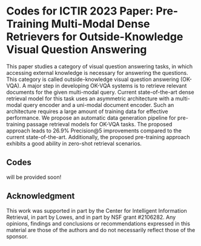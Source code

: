 # Codes for ICTIR 2023 Paper: Pre-Training Multi-Modal Dense Retrievers for Outside-Knowledge Visual Question Answering

This paper studies a category of visual question answering tasks, in which accessing external knowledge is necessary for answering the questions. This category is called outside-knowledge visual question answering (OK-VQA). A major step in developing OK-VQA systems is to retrieve relevant documents for the given multi-modal query. Current state-of-the-art dense retrieval model for this task uses an asymmetric architecture with a multi-modal query encoder and a uni-modal document encoder. Such an architecture requires a large amount of training data for effective performance. We propose an automatic data generation pipeline for pre-training passage retrieval models for OK-VQA tasks. The proposed approach leads to 26.9% Precision@5 improvements compared to the current state-of-the-art. Additionally, the proposed pre-training approach exhibits a good ability in zero-shot retrieval scenarios.

## Codes

will be provided soon!

## Acknowledgment

This work was supported in part by the Center for Intelligent Information Retrieval, in part by Lowes, and in part by NSF grant #2106282. Any opinions, findings and conclusions or recommendations expressed in this material are those of the authors and do not necessarily reflect those of the sponsor.
